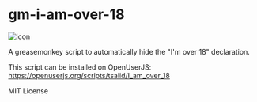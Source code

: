# gm-i-am-over-18 

![icon](https://github.com/tsaiid/gm-i-am-over-18/raw/master/icon48.png) 

A greasemonkey script to automatically hide the "I'm over 18" declaration.

This script can be installed on OpenUserJS: https://openuserjs.org/scripts/tsaiid/I_am_over_18

MIT License
